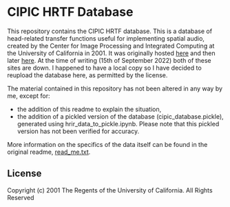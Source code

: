 # CIPIC HRTF Database

This repository contains the CIPIC HRTF database. This is a database of head-related transfer functions useful for implementing spatial audio, created by the Center for Image Processing and Integrated Computing at the University of California in 2001. It was originally hosted [here](http://interface.cipic.ucdavis.edu/) and then later [here](https://www.ece.ucdavis.edu/cipic/spatial-sound/hrtf-data/). At the time of writing (15th of September 2022) both of these sites are down. I happened to have a local copy so I have decided to reupload the database here, as permitted by the license.

The material contained in this repository has not been altered in any way by me, except for:
- the addition of this readme to explain the situation,
- the addition of a pickled version of the database (cipic_database.pickle), generated using hrir_data_to_pickle.ipynb. Please note that this pickled version has not been verified for accuracy.

More information on the specifics of the data itself can be found in the original readme, [read\_me.txt](read_me.txt).

## License

Copyright (c) 2001 The Regents of the University of California. All Rights Reserved
